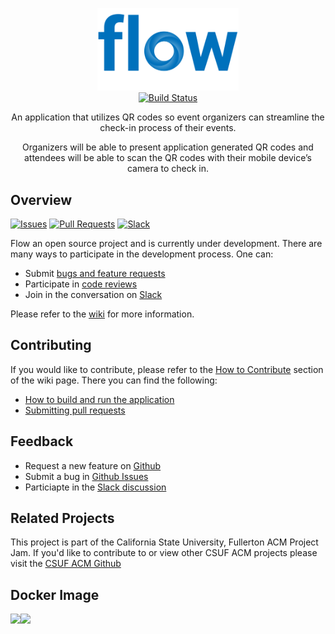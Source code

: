 <p align="center">
  <img src="https://github.com/CSUF-ACM/flow/blob/master/img/png/flow_text_banner.png" alt="Flow" width="226">
  <br>
  <a href="https://travis-ci.com/CSUF-ACM/flow"><img src="https://travis-ci.com/CSUF-ACM/flow.svg?branch=master" alt="Build Status"></a>
</p>

<p align="center">An application that utilizes QR codes so event organizers can streamline the check-in process of their events.</p>

<p align="center">Organizers will be able to present application generated QR codes and attendees will be able to scan the QR codes with their mobile device’s camera to check in.</p>

## Overview
<p align="left">
    <a href="https://github.com/CSUF-ACM/flow/issues?utf8=%E2%9C%93&q=is%3Aissue+is%3Aopen+"><img src="https://img.shields.io/github/issues/CSUF-ACM/flow.svg" alt="Issues"></a>
    <a href="https://github.com/CSUF-ACM/flow/pulls?utf8=%E2%9C%93&q=is%3Apr+is%3Aopen+"><img src="https://img.shields.io/github/issues-pr/CSUF-ACM/flow.svg" alt="Pull Requests"></a>
    <a href="https://acmcsuf.slack.com/messages/CCYLWSGH2"><img src="https://img.shields.io/badge/chat-on%20slack-brightgreen.svg" alt="Slack"></a>
</p>

Flow an open source project and is currently under development. There are many ways to participate in the development process. One can:
- Submit [bugs and feature requests](https://github.com/CSUF-ACM/flow/issues)
- Participate in [code reviews](https://github.com/CSUF-ACM/flow/pulls)
- Join in the conversation on [Slack](https://acmcsuf.slack.com/messages/CCYLWSGH2)  

Please refer to the [wiki](https://github.com/CSUF-ACM/flow/wiki) for more information.

## Contributing
If you would like to contribute, please refer to the [How to Contribute](https://github.com/CSUF-ACM/flow/wiki/How-to-Contribute) section of the wiki page. There you can find the following:
- [How to build and run the application](https://github.com/CSUF-ACM/flow/wiki/How-to-Contribute)
- [Submitting pull requests](https://github.com/CSUF-ACM/flow/wiki/How-to-Contribute)

## Feedback
- Request a new feature on [Github](https://github.com/CSUF-ACM/flow/issues)
- Submit a bug in [Github Issues](https://github.com/CSUF-ACM/flow/issues)
- Particiapte in the [Slack discussion](https://acmcsuf.slack.com/messages/CCYLWSGH2)

## Related Projects
This project is part of the California State University, Fullerton ACM Project Jam. If you'd like to contribute to or view other CSUF ACM projects please visit the [CSUF ACM Github](https://github.com/CSUF-ACM) 


## Docker Image
[![](https://images.microbadger.com/badges/version/flowapp/flow-node.svg)](https://microbadger.com/images/flowapp/flow-node "Get your own version badge on microbadger.com")[![](https://images.microbadger.com/badges/image/flowapp/flow-node.svg)](https://microbadger.com/images/flowapp/flow-node "Get your own image badge on microbadger.com")

